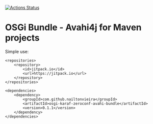 [![Actions Status](https://github.com/nailtonvieira/osgi-karaf-zeroconf-avahi-bundle/workflows/JavaCI/badge.svg)](https://github.com/nailtonvieira/osgi-karaf-zeroconf-avahi-bundle/actions)

# OSGi Bundle - Avahi4j for Maven projects

Simple use:

    <repositories>
        <repository>
            <id>jitpack.io</id>
            <url>https://jitpack.io</url>
        </repository>
    </repositories>

    <dependencies>
        <dependency>
            <groupId>com.github.nailtonvieira</groupId>
            <artifactId>osgi-karaf-zeroconf-avahi-bundle</artifactId>
            <version>0.1.1</version>
        </dependency>
    </dependencies>
